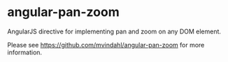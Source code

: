 
angular-pan-zoom
================

AngularJS directive for implementing pan and zoom on any DOM element.


Please see https://github.com/mvindahl/angular-pan-zoom for more information.